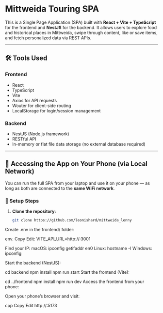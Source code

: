 # Mittweida Touring SPA

This is a Single Page Application (SPA) built with **React + Vite + TypeScript** for the frontend and **NestJS** for the backend. It allows users to explore food and historical places in Mittweida, swipe through content, like or save items, and fetch personalized data via REST APIs.

---

## 🛠️ Tools Used

### Frontend
- React
- TypeScript
- Vite
- Axios for API requests
- Wouter for client-side routing
- LocalStorage for login/session management

### Backend
- NestJS (Node.js framework)
- RESTful API
- In-memory or flat file data storage (no external database required)

---

## 📱 Accessing the App on Your Phone (via Local Network)

You can run the full SPA from your laptop and use it on your phone — as long as both are connected to the **same WiFi network**.

### 🧪 Setup Steps

1. **Clone the repository:**

   ```bash
   git clone https://github.com/leonishard/mittweida_lenny

Create .env in the frontend/ folder:

env.
Copy
Edit: VITE_API_URL=http://<your-laptop-ip>:3001

Find your IP:
macOS:
ipconfig getifaddr en0
Linux:
hostname -I
Windows:
ipconfig

Start the backend (NestJS):

cd backend
npm install
npm run start
Start the frontend (Vite):

cd ../frontend
npm install
npm run dev 
Access the frontend from your phone:

Open your phone’s browser and visit:

cpp Copy Edit http://<your-laptop-ip>:5173
